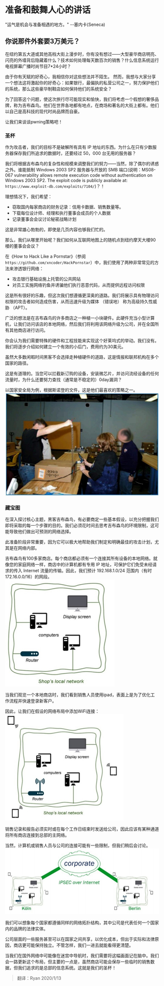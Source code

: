 # 准备和鼓舞人心的讲话

"运气是机会与准备相遇的地方。"  --塞内卡(Seneca)

## 你说那件外套要3万美元？
在纽约第五大道或其他高档大街上漫步时，你有没有想过——大型豪华商店明亮、闪亮的外墙背后隐藏着什么？技术如何处理每天数百次的销售？什么信息系统运行电视屏幕广播时尚节目7*24小时？

由于你有天赋的好奇心，我相信你对这些想法并不陌生。 然而，我想与大家分享一个想法这将激起你的好奇心：如果银行，最偏执的私营公司之一，努力保护他们的系统，那么这些豪华制鞋店如何保持他们的系统安全？

为了回答这个问题，使这次旅行尽可能现实和愉快，我们将考虑一个假想的奢侈品牌，称为吉布森鸟。他们在世界各地都有地点，在商场和著名的大街上都有。他们以自己是高科技的现代时尚品牌而自豪。

让我们来谈谈pwning策略吧！

### 圣杯
作为攻击者，我们的目标不是破解所有具有 IP 地址的东西。为什么在只有少数服务器保存我们所追求的数据时，还要经过 50，000 台无用的服务器？

我们将根据吉布森鸟的复杂性和规模来调整我们的努力——当然，除了偶尔的诱惑之外。谁能抵制 Windows 2003 SP2 服务器与开放的 SMB 端口(说明：MS08-067 vulnerability allows remote execution code without authentication on Windows 2003 SP2. The exploit code is publicly available at: `https://www.exploit-db.com/exploits/7104/`)？！


理想情况下，我们希望：
- 窃取国内每家商店的财务记录：信用卡数据、销售数量等。
- 下载每位设计师、经理和执行董事会成员的个人数据
- 记录董事会会议讨论秘密战略计划

这是非常雄心勃勃的，即使是几页内容也够我们忙的。

那么，我们从哪里开始呢？我们如何从互联网地图上的随机点到纽约摩天大楼90楼的董事会会议？

在《How to Hack Like a Pornstar》（参阅`https://github.com/xncoder/HackPornstar`）中，我们使用了两种非常常见的方法来渗透银行网络：
- 攻击银行基础设施上托管的公共网站
- 对员工实施网络钓鱼并诱骗他们执行恶意代码，从而提供远程访问权限

这是所有很好的乐趣，但这次我们想遵循更深奥的道路。我们将展示具有物理访问权限的攻击者如何造成伤害，从而迅速升级为媒体 （错误地） 称为高级持久性威胁 （APT）。

广泛的想法是在吉布森鸟的许多商店之一种植一小块硬件。此硬件充当小型计算机，让我们访问该店的本地网络，然后我们将利用该网络升级为公司，并在全国所有其他商店进行访问。

你会认为我们需要特殊的硬件和工程技能来实现这个好莱坞式的举动。我们没有。我们将逐步介绍如何建立一个有效的小后门，费用约为30美元。

虽然大多数闲暇时间黑客不会选择走种植硬件的道路，这是情报和联邦机构在多个国家的路径。

这是有道理的。当您可以拦截新订购的设备，安装微芯片，并访问流经设备的任何流量时，为什么还要努力查找（通常是不稳定的）0day漏洞？

以国家安全局为例，根据斯诺登的文件，这是他们最喜欢的策略之一。
![图1：图片显示国家安全局小心打开被拦截的计算机或路由器包](chap1/Figure-1.jpg "图1：图片显示国家安全局小心打开被拦截的计算机或路由器包")

### 藏宝图
在深入探讨核心主题，黑客吉布森鸟，有必要商定一些基本假设，以充分把握我们即将采取的每一个步骤的目的。我们必须花时间去思考吉布森鸟的环境限制，这可能导致他们做出可预测的网络选择。

此准备阶段非常重要，因为它可以极大地帮助我们制定和明确最佳的攻击计划，尤其是在网络内部。

吉布森鸟有100多家商店。每个商店都必须有一个连接其所有设备的本地网络。就像您的家庭网络一样，商店中的计算机都有专用 IP 地址，可保护它们免受未经请求的传入 Internet 流量的传输。因此，我们预计 192.168.1.0/24 范围内（有时 172.16.0.0/16）的网段。
![](chap1/Figure-2.jpg)

当我们观览一个本地商店时，我们看到销售人员使用ipad，表面上是为了优化工作流程并快速登录新客户。

因此，让我们在假设的网络布局中添加WiFi连接：
![](chap1/Figure-3.jpg)

销售记录和报告必须实时或在每个工作日结束时发送给公司，因此应该有某种通道将所有商店连接到总部的主网络。

当然，计算机或销售人员与公司的连接可能有一些限制，但我们稍后会讨论。
![](chap1/Figure-4.jpg)

我们可以想象每个国家都遵循同样的网络拓扑结构，其中公司是代表任何一个国家内的品牌的法律实体。

公司层面的一些服务甚至可以在国家之间共享，以优化成本，但出于实际和法律原因，商店更可能保持独立。不管怎样，我们一进去就能看得更清楚。

当我们在国外网络中可能像在迷宫中导航时，我们需要将这幅画面记在脑中。我们会一路更新这个布局，但主要的一点是，虽然商店可能会保存一些临时的销售数据，但我们追求的是总部的信息系统。这就是我们的圣杯！



> 翻译：Ryan 2020/1/13 

